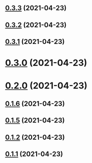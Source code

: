 ## [0.3.3](https://github.com/zhengxs2018/shared-node-browser-library-boilerplate/compare/v0.3.2...v0.3.3) (2021-04-23)



## [0.3.2](https://github.com/zhengxs2018/shared-node-browser-library-boilerplate/compare/v0.3.1...v0.3.2) (2021-04-23)



## [0.3.1](https://github.com/zhengxs2018/shared-node-browser-library-boilerplate/compare/v0.3.0...v0.3.1) (2021-04-23)



# [0.3.0](https://github.com/zhengxs2018/shared-node-browser-library-boilerplate/compare/v0.2.0...v0.3.0) (2021-04-23)



# [0.2.0](https://github.com/zhengxs2018/shared-node-browser-library-boilerplate/compare/v0.1.6...v0.2.0) (2021-04-23)



## [0.1.6](https://github.com/zhengxs2018/shared-node-browser-library-boilerplate/compare/v0.1.4...v0.1.6) (2021-04-23)



## [0.1.5](https://github.com/zhengxs2018/shared-node-browser-library-boilerplate/compare/v0.1.2...v0.1.5) (2021-04-23)



## [0.1.2](https://github.com/zhengxs2018/shared-node-browser-library-boilerplate/compare/v0.1.1...v0.1.2) (2021-04-23)



## [0.1.1](https://github.com/zhengxs2018/shared-node-browser-library-boilerplate/compare/v0.1.0...v0.1.1) (2021-04-23)



